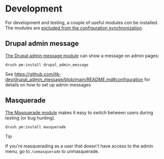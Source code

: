 # Development

For development and testing, a couple of useful modules con be installed. The modules are [excluded from the
configuration synchronization](https://www.drupal.org/node/3079028).

## Drupal admin message

[The Drupal admin message module](https://github.com/itk-dev/drupal_admin_message) can show a message on admin pages:

``` shell
drush pm:install drupal_admin_message
```

See <https://github.com/itk-dev/drupal_admin_message/blob/main/README.md#configuration> for details on how to set up
admin messages

## Masquerade

[The Masquerade module](https://www.drupal.org/project/masquerade) makes it easy to switch between users during testing
(or bug hunting).

``` shell
drush pm:install masquerade
```

> [!TIP]
> If you're masquerading as a user that doesn't have access to the admin menu, go to `/unmasquerade` to unmasquerade.
